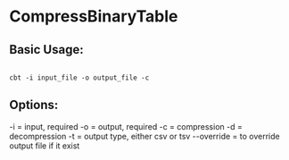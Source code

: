 # CompressBinaryTable
 
## Basic Usage:

```console

cbt -i input_file -o output_file -c 

```

## Options:

-i = input, required
-o = output, required
-c = compression
-d = decompression
-t = output type, either csv or tsv
--override = to override output file if it exist
